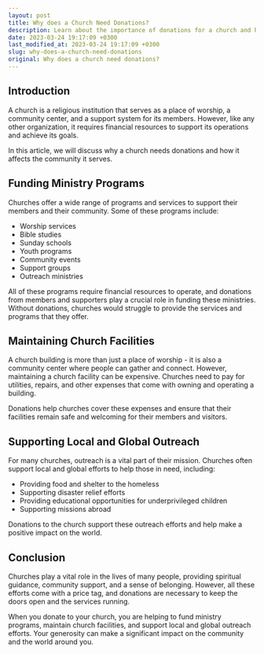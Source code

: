 ```yaml
---
layout: post
title: Why does a Church Need Donations?
description: Learn about the importance of donations for a church and how it affects the community it serves.
date: 2023-03-24 19:17:09 +0300
last_modified_at: 2023-03-24 19:17:09 +0300
slug: why-does-a-church-need-donations
original: Why does a church need donations?
---
```

## Introduction

A church is a religious institution that serves as a place of worship, a community center, and a support system for its members. However, like any other organization, it requires financial resources to support its operations and achieve its goals.

In this article, we will discuss why a church needs donations and how it affects the community it serves.

## Funding Ministry Programs

Churches offer a wide range of programs and services to support their members and their community. Some of these programs include:

- Worship services
- Bible studies
- Sunday schools
- Youth programs
- Community events
- Support groups
- Outreach ministries

All of these programs require financial resources to operate, and donations from members and supporters play a crucial role in funding these ministries. Without donations, churches would struggle to provide the services and programs that they offer.

## Maintaining Church Facilities

A church building is more than just a place of worship - it is also a community center where people can gather and connect. However, maintaining a church facility can be expensive. Churches need to pay for utilities, repairs, and other expenses that come with owning and operating a building.

Donations help churches cover these expenses and ensure that their facilities remain safe and welcoming for their members and visitors.

## Supporting Local and Global Outreach

For many churches, outreach is a vital part of their mission. Churches often support local and global efforts to help those in need, including:

- Providing food and shelter to the homeless
- Supporting disaster relief efforts
- Providing educational opportunities for underprivileged children
- Supporting missions abroad

Donations to the church support these outreach efforts and help make a positive impact on the world.

## Conclusion

Churches play a vital role in the lives of many people, providing spiritual guidance, community support, and a sense of belonging. However, all these efforts come with a price tag, and donations are necessary to keep the doors open and the services running.

When you donate to your church, you are helping to fund ministry programs, maintain church facilities, and support local and global outreach efforts. Your generosity can make a significant impact on the community and the world around you.